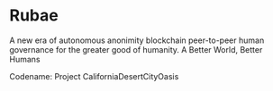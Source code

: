# Rubae
A new era of autonomous anonimity blockchain peer-to-peer human governance for the greater good of humanity.
A Better World, Better Humans 

Codename: Project CaliforniaDesertCityOasis
